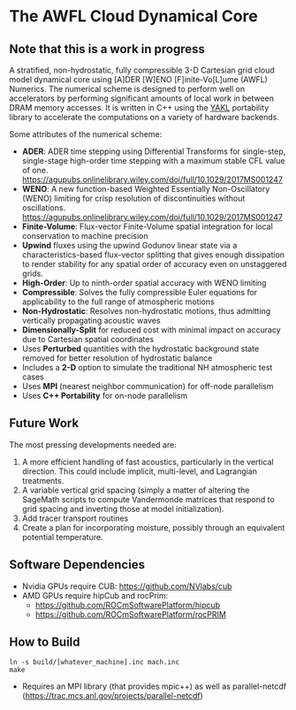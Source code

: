 # The AWFL Cloud Dynamical Core

## Note that this is a work in progress

A stratified, non-hydrostatic, fully compressible 3-D Cartesian grid cloud model dynamical core using [A]DER [W]ENO [F]inite-Vo[L]ume (AWFL) Numerics. The numerical scheme is designed to perform well on accelerators by performing significant amounts of local work in between DRAM memory accesses. It is written in C++ using the [YAKL](github.com/mrnorman/YAKL) portability library to accelerate the computations on a variety of hardware backends.

Some attributes of the numerical scheme:
* __ADER__: ADER time stepping using Differential Transforms for single-step, single-stage high-order time stepping with a maximum stable CFL value of one. https://agupubs.onlinelibrary.wiley.com/doi/full/10.1029/2017MS001247
* __WENO__: A new function-based Weighted Essentially Non-Oscillatory (WENO) limiting for crisp resolution of discontinuities without oscillations. https://agupubs.onlinelibrary.wiley.com/doi/full/10.1029/2017MS001247
* __Finite-Volume__: Flux-vector Finite-Volume spatial integration for local conservation to machine precision
* __Upwind__ fluxes using the upwind Godunov linear state via a characteristics-based flux-vector splitting that gives enough dissipation to render stability for any spatial order of accuracy even on unstaggered grids.
* __High-Order__: Up to ninth-order spatial accuracy with WENO limiting
* __Compressible__: Solves the fully compressible Euler equations for applicability to the full range of atmospheric motions
* __Non-Hydrostatic__: Resolves non-hydrostatic motions, thus admitting vertically propagating acoustic waves
* __Dimensionally-Split__ for reduced cost with minimal impact on accuracy due to Cartesian spatial coordinates
* Uses __Perturbed__ quantities with the hydrostatic background state removed for better resolution of hydrostatic balance
* Includes a __2-D__ option to simulate the traditional NH atmospheric test cases
* Uses __MPI__ (nearest neighbor communication) for off-node parallelism
* Uses __C++ Portability__ for on-node parallelism

## Future Work
The most pressing developments needed are:
1) A more efficient handling of fast acoustics, particularly in the vertical direction. This could include implicit, multi-level, and Lagrangian treatments.
2) A variable vertical grid spacing (simply a matter of altering the SageMath scripts to compute Vandermonde matrices that respond to grid spacing and inverting those at model initialization).
3) Add tracer transport routines
4) Create a plan for incorporating moisture, possibly through an equivalent potential temperature.

## Software Dependencies
* Nvidia GPUs require CUB: https://github.com/NVlabs/cub
* AMD GPUs require hipCub and rocPrim:
  * https://github.com/ROCmSoftwarePlatform/hipcub
  * https://github.com/ROCmSoftwarePlatform/rocPRIM

## How to Build
```
ln -s build/[whatever_machine].inc mach.inc
make
```

* Requires an MPI library (that provides mpic++) as well as parallel-netcdf (https://trac.mcs.anl.gov/projects/parallel-netcdf)

